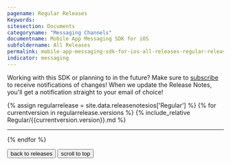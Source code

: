 ```yaml
---
pagename: Regular Releases
Keywords:
sitesection: Documents
categoryname: "Messaging Channels"
documentname: Mobile App Messaging SDK for iOS
subfoldername: All Releases
permalink: mobile-app-messaging-sdk-for-ios-all-releases-regular-releases.html
indicator: messaging
---
```


<div class="notice">Working with this SDK or planning to in the future? Make sure to <a href="https://visualping.io/?url=developers.liveperson.com/mobile-app-messaging-sdk-for-ios-all-releases-regular-releases.html&mode=web&css=post-content">subscribe</a> to receive notifications of changes! When we update the Release Notes, you'll get a notification straight to your email of choice!</div>

{% assign regularrelease = site.data.releasenotesios['Regular'] %}
{% for currentversion in regularrelease.versions %}
{% include_relative Regular/{{currentversion.version}}.md %}
<hr/>
{% endfor %}


<button onclick="location.href='mobile-app-messaging-sdk-for-ios-all-releases.html'" type="button">back to releases</button> <button onclick="window.scrollTo(0, 0);"> scroll to top </button>